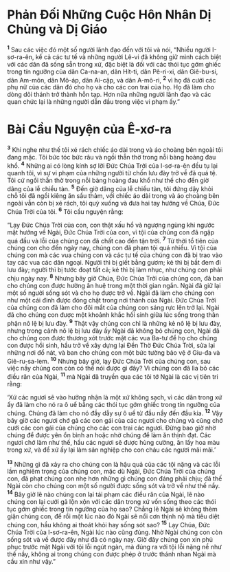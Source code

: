 # Phản Ðối Những Cuộc Hôn Nhân Dị Chủng và Dị Giáo
<sup><b>1</b></sup> Sau các việc đó một số người lãnh đạo đến với tôi và nói, “Nhiều người I-sơ-ra-ên, kể cả các tư tế và những người Lê-vi đã không giữ mình cách biệt với các dân đã sống sẵn trong xứ, đặc biệt là đối với các thói tục gớm ghiếc trong tín ngưỡng của dân Ca-na-an, dân Hít-ti, dân Pê-ri-xi, dân Giê-bu-si, dân Am-môn, dân Mô-áp, dân Ai-cập, và dân A-mô-ri, <sup><b>2</b></sup> vì họ đã cưới các phụ nữ của các dân đó cho họ và cho các con trai của họ. Họ đã làm cho dòng dõi thánh trở thành hỗn tạp. Hơn nữa những người lãnh đạo và các quan chức lại là những người dẫn đầu trong việc vi phạm ấy.”

# Bài Cầu Nguyện của Ê-xơ-ra
<sup><b>3</b></sup> Khi nghe như thế tôi xé rách chiếc áo dài trong và áo choàng bên ngoài tôi đang mặc. Tôi bức tóc bức râu và ngồi thẫn thờ trong nỗi bàng hoàng đau khổ. <sup><b>4</b></sup> Những ai có lòng kính sợ lời Ðức Chúa Trời của I-sơ-ra-ên đều tụ lại quanh tôi, vì sự vi phạm của những người từ chốn lưu đày trở về đã quá tệ. Tôi cứ ngồi thẫn thờ trong nỗi bàng hoàng đau khổ như thế cho đến giờ dâng của lễ chiều tàn. <sup><b>5</b></sup> Ðến giờ dâng của lễ chiều tàn, tôi đứng dậy khỏi chỗ tôi đã ngồi kiêng ăn sầu thảm, với chiếc áo dài trong và áo choàng bên ngoài vẫn còn bị xé rách, tôi quỳ xuống và đưa hai tay hướng về Chúa, Ðức Chúa Trời của tôi. <sup><b>6</b></sup> Tôi cầu nguyện rằng:

“Lạy Ðức Chúa Trời của con, con thật xấu hổ và ngượng ngùng khi ngước mặt hướng về Ngài, Ðức Chúa Trời của con, vì tội của chúng con đã ngập quá đầu và lỗi của chúng con đã chất cao đến tận trời. <sup><b>7</b></sup> Từ thời tổ tiên của chúng con cho đến ngày nay, chúng con đã phạm tội quá nhiều. Vì tội của chúng con mà các vua chúng con và các tư tế của chúng con đã bị trao vào tay các vua các dân ngoại. Người thì bị giết bằng gươm; kẻ thì bị bắt đem đi lưu đày; người thì bị tước đoạt tất cả; kẻ thì bị làm nhục, như chúng con phải chịu ngày nay. <sup><b>8</b></sup> Nhưng bây giờ Chúa, Ðức Chúa Trời của chúng con, đã ban cho chúng con được hưởng ân huệ trong một thời gian ngắn. Ngài đã giữ lại một số người sống sót và cho họ được trở về. Ngài đã làm cho chúng con như một cái đinh được đóng chặt trong nơi thánh của Ngài. Ðức Chúa Trời của chúng con đã làm cho đôi mắt của chúng con sáng rực lên trở lại. Ngài đã cho chúng con được một khoảnh khắc hồi sinh giữa lúc sống trong thân phận nô lệ bị lưu đày. <sup><b>9</b></sup> Thật vậy chúng con chỉ là những kẻ nô lệ bị lưu đày, nhưng trong cảnh nô lệ bị lưu đày ấy Ngài đã không bỏ chúng con, Ngài đã cho chúng con được thương xót trước mặt các vua Ba-tư để họ cho chúng con được hồi sinh, hầu trở về xây dựng lại Ðền Thờ Ðức Chúa Trời, sửa lại những nơi đổ nát, và ban cho chúng con một bức tường bảo vệ ở Giu-đa và Giê-ru-sa-lem. <sup><b>10</b></sup> Nhưng bây giờ, lạy Ðức Chúa Trời của chúng con, sau việc nầy chúng con còn có thể nói được gì đây? Vì chúng con đã lìa bỏ các điều răn của Ngài, <sup><b>11</b></sup> mà Ngài đã truyền qua các tôi tớ Ngài là các vị tiên tri rằng:

‘Xứ các ngươi sẽ vào hưởng nhận là một xứ không sạch, vì các dân trong xứ ấy đã làm cho nó ra ô uế bằng các thói tục gớm ghiếc trong tín ngưỡng của chúng. Chúng đã làm cho nó đầy dẫy sự ô uế từ đầu nầy đến đầu kia. <sup><b>12</b></sup> Vậy bây giờ các ngươi chớ gả các con gái của các ngươi cho chúng và cũng chớ cưới các con gái của chúng cho các con trai các ngươi. Ðừng bao giờ nhờ chúng để được yên ổn bình an hoặc nhờ chúng để làm ăn thịnh đạt. Các ngươi chớ làm như thế, hầu các ngươi sẽ được hùng cường, ăn lấy hoa màu trong xứ, và để xứ ấy lại làm sản nghiệp cho con cháu các ngươi mãi mãi.’

<sup><b>13</b></sup> Những gì đã xảy ra cho chúng con là hậu quả của các tội nặng và các lỗi lầm nghiêm trọng của chúng con, mặc dù Ngài, Ðức Chúa Trời của chúng con, đã phạt chúng con nhẹ hơn những gì chúng con đáng phải chịu; đã thế Ngài còn cho chúng con một số người được sống sót và trở về như thế nầy. <sup><b>14</b></sup> Bây giờ lẽ nào chúng con lại tái phạm các điều răn của Ngài, lẽ nào chúng con lại cưới gả lộn xộn với các dân trong xứ vốn sống theo các thói tục gớm ghiếc trong tín ngưỡng của họ sao? Chẳng lẽ Ngài sẽ không thèm giận chúng con, để rồi một lúc nào đó Ngài sẽ nổi cơn thịnh nộ mà tiêu diệt chúng con, hầu không ai thoát khỏi hay sống sót sao? <sup><b>15</b></sup> Lạy Chúa, Ðức Chúa Trời của I-sơ-ra-ên, Ngài lúc nào cũng đúng. Nhờ Ngài chúng con còn sống sót và về được đây như đã có ngày nay. Giờ đây chúng con xin phủ phục trước mặt Ngài với tội lỗi ngút ngàn, mà đúng ra với tội lỗi nặng nề như thế nầy, không ai trong chúng con được phép ở trước thánh nhan Ngài mà cầu xin như vậy.”

